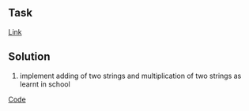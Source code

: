 <!-- # LeetCode 319. Bulb Switcher -->

## Task

[Link](https://leetcode.com/problems/multiply-strings/description/)

## Solution

1. implement adding of two strings and multiplication of two strings as learnt in school

[Code](https://leetcode.com/problems/multiply-strings/submissions/1202080259/)